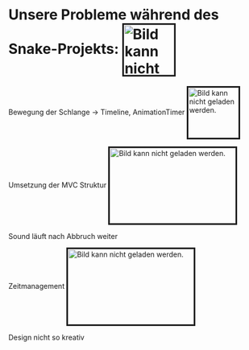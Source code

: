 <h1> Unsere Probleme während des Snake-Projekts:   
<img src="https://cdn-icons-png.flaticon.com/512/150/150409.png" height="100" width="100" alt="Bild kann nicht geladen werden." border="3" align="center"></h1>





<p> Bewegung der Schlange -> Timeline, AnimationTimer  <img src="https://rembound.com/files/creating-a-snake-game-tutorial-with-html5/snake.png" height="100" width="100" alt="Bild kann nicht geladen werden." border="3" align="center">
</p> 
<p> Umsetzung der MVC Struktur  <img src="https://miro.medium.com/max/884/1*yrAnC64Mq_7DuhRQWkbUmQ.png" height="150" width="250" alt="Bild kann nicht geladen werden." border="3" align="center">
 </p> 
<p> Sound läuft nach Abbruch weiter</p> 
<p> Zeitmanagement        <img src="https://image.spreadshirtmedia.net/image-server/v1/mp/products/T1459A839PA4459PT28D151362539W10000H10000/views/1,width=378,height=378,appearanceId=839,backgroundColor=F2F2F2/sanduhr-symbol-zeichen-zeit-laeuft-geschenk.jpg" height="150" width="250" alt="Bild kann nicht geladen werden." border="3" align="center"></p> 
<p> Design nicht so kreativ </p> 

